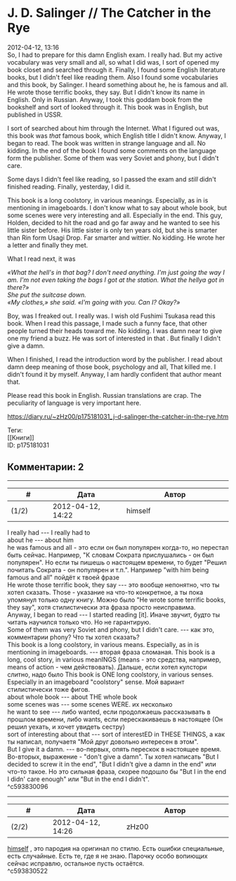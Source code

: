 J. D. Salinger // The Catcher in the Rye
========================================

  
2012-04-12, 13:16  
 So, I had to prepare for this damn English exam. I really had. But my active vocabulary was very small and all, so what I did was, I sort of opened my book closet and searched through it. Finally, I found some English literature books, but I didn't feel like reading them. Also I found some vocabularies and this book, by Salinger. I heard something about he, he is famous and all. He wrote those terrific books, they say. But I didn't know its name in English. Only in Russian. Anyway, I took this goddam book from the bookshelf and sort of looked through it. This book was in English, but published in USSR.   
   
 I sort of searched about him through the Internet. What I figured out was, this book was  *that*  famous book, which English title I didn't know. Anyway, I began to read. The book was written in strange language and all. No kidding. In the end of the book I found some comments on the language form the publisher. Some of them was very Soviet and phony, but I didn't care.   
   
 Some days I didn't feel like reading, so I passed the exam and  *still*  didn't finished reading. Finally, yesterday, I did it.   
   
 This book is a long coolstory, in various meanings. Especially, as in is mentioning in imageboards. I don't know what to say about whole book, but some scenes were very interesting and all. Especially in the end. This guy, Holden, decided to hit the road and go far away and he wanted to see his little sister before. His little sister is only ten years old, but she is smarter than Rin form Usagi Drop. Far smarter and wittier. No kidding. He wrote her a letter and finally they met.   
   
 What I read next, it was   
   
  *«What the hell's in that bag? I don't need anything. I'm just going the way I am. I'm not even taking the bags I got at the station. What the hellya got in there?»   
 She put the suitcase down.   
 «My clothes,» she said. «I'm going with you. Can I? Okay?»*    
   
 Boy, was I freaked out. I really was. I wish old Fushimi Tsukasa read this book. When I read this passage, I made such a funny face, that other people turned their heads toward me. No kidding. I was damn near to give one my friend a buzz. He was   sort of interested in that   . But finally I didn't give a damn.   
   
 When I finished, I read the introduction word by the publisher. I read about damn deep meaning of those book, psychology and all, That killed me. I didn't found it by myself. Anyway, I am hardly confident that author meant that.   
   
 Please read this book in English. Russian translations are crap. The peculiarity of language is very important here.   
  
<https://diary.ru/~zHz00/p175181031_j-d-salinger-the-catcher-in-the-rye.htm>  
  
Теги:  
[[Книги]]  
ID: p175181031  


Комментарии: 2
--------------

  


---



|         #         |              Дата              |                     Автор                     |           ID           |
| --- | --- | --- | --- |
| (1/2) | 2012-04-12, 14:22 | himself | c593830096 |

  
 I really had --- I really had to   
 about he --- about him   
 he was famous and all - это если он был популярен когда-то, но перестал быть сейчас. Например, "К словам Сократа прислушались - он был популярен". Но если ты пишешь о настоящем времени, то будет "Решил почитать Сократа - он популярен и т.п.". Например "with him being famous and all" пойдёт к твоей фразе   
 He wrote those terrific book, they say --- это вообще непонятно, что ты хотел сказать. Those - указание на что-то конкретное, а ты пока упомянул только одну книгу. Можно было "He wrote some terrific books, they say", хотя стилистически эта фраза просто неисправима.   
 Anyway, I began to read --- I started reading [it]. Иначе звучит, будто ты читать научился только что. Но не гарантирую.   
 Some of them was very Soviet and phony, but I didn't care. --- как это, комментарии phony? Что ты хотел сказать?   
 This book is a long coolstory, in various means. Especially, as in is mentioning in imageboards. --- вторая фраза сломаная. This book is a long, cool story, in various meanINGS (means - это средства, например, means of action - чем действовать). Дальше, если хотел кулстори слитно, надо было This book is ONE long coolstory, in various senses. Especially in an imageboard "coolstory" sense. Мой вариант стилистически тоже фигов.   
 about whole book --- about THE whole book   
 some scenes was --- some scenes WERE. их несколько   
 he want to see --- либо wanted, если продолжаешь рассказывать в прошлом времени, либо wants, если перескакиваешь в настоящее (Он решил уехать, и хочет увидеть сестру)   
 sort of interesting about that --- sort of interestED in THESE THINGS, а как ты написал, получаетя "Мой друг довольно интересен в этом".   
 But I give it a damn. --- во-первых, опять перескок в настоящее время. Во-вторых, выражение - "don't give a damn". Ты хотел написать "But I decided to screw it in the end", "But I didn't give a damn in the end" или что-то такое. Но это сильная фраза, скорее подошло бы "But I in the end I didn' care enough" или "But in the end I didn't".   
 ^c593830096

---



|         #         |              Дата              |                     Автор                     |           ID           |
| --- | --- | --- | --- |
| (2/2) | 2012-04-12, 14:26 | zHz00 | c593830522 |

  
  [himself](/~himself/ "void")  , это пародия на оригинал по стилю. Есть ошибки специальные, есть случайные. Есть те, где я не знаю. Парочку особо вопиющих сейчас исправлю, остальное пусть остаётся.   
 ^c593830522